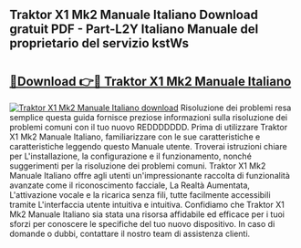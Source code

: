 ## Traktor X1 Mk2 Manuale Italiano Download gratuit PDF - Part-L2Y Italiano Manuale del proprietario del servizio kstWs

# <h2><a href="http://dfeggxj.blite.top/?on=Traktor+X1+Mk2+Manuale+Italiano">🔗Download 👉🔴 Traktor X1 Mk2 Manuale Italiano</a></h2>

[![Traktor X1 Mk2 Manuale Italiano download](https://i.imgur.com/lujVjoI.png)](http://dfeggxj.blite.top/?on=Traktor+X1+Mk2+Manuale+Italiano)
Risoluzione dei problemi resa semplice questa guida fornisce preziose informazioni sulla risoluzione dei problemi comuni con il tuo nuovo REDDDDDDD. Prima di utilizzare Traktor X1 Mk2 Manuale Italiano, familiarizzare con le sue caratteristiche e caratteristiche leggendo questo Manuale utente. Troverai istruzioni chiare per L'installazione, la configurazione e il funzionamento, nonché suggerimenti per la risoluzione dei problemi comuni. Traktor X1 Mk2 Manuale Italiano offre agli utenti un'impressionante raccolta di funzionalità avanzate come il riconoscimento facciale, La Realtà Aumentata, L'attivazione vocale e la ricarica senza fili, tutte facilmente accessibili tramite L'interfaccia utente intuitiva e intuitiva. Confidiamo che Traktor X1 Mk2 Manuale Italiano sia stata una risorsa affidabile ed efficace per i tuoi sforzi per conoscere le specifiche del tuo nuovo dispositivo. In caso di domande o dubbi, contattare il nostro team di assistenza clienti.
